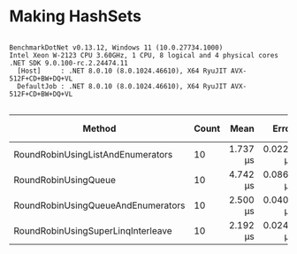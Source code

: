 # Making HashSets




```

BenchmarkDotNet v0.13.12, Windows 11 (10.0.27734.1000)
Intel Xeon W-2123 CPU 3.60GHz, 1 CPU, 8 logical and 4 physical cores
.NET SDK 9.0.100-rc.2.24474.11
  [Host]     : .NET 8.0.10 (8.0.1024.46610), X64 RyuJIT AVX-512F+CD+BW+DQ+VL
  DefaultJob : .NET 8.0.10 (8.0.1024.46610), X64 RyuJIT AVX-512F+CD+BW+DQ+VL


```
| Method                             | Count | Mean     | Error     | StdDev    | Ratio | RatioSD | Gen0   | Allocated | Alloc Ratio |
|----------------------------------- |------ |---------:|----------:|----------:|------:|--------:|-------:|----------:|------------:|
| RoundRobinUsingListAndEnumerators  | 10    | 1.737 μs | 0.0229 μs | 0.0191 μs |  1.00 |    0.00 | 0.4845 |   2.05 KB |        1.00 |
| RoundRobinUsingQueue               | 10    | 4.742 μs | 0.0865 μs | 0.0962 μs |  2.74 |    0.06 | 0.9995 |   4.23 KB |        2.06 |
| RoundRobinUsingQueueAndEnumerators | 10    | 2.500 μs | 0.0409 μs | 0.0362 μs |  1.44 |    0.02 | 0.5379 |   2.27 KB |        1.11 |
| RoundRobinUsingSuperLinqInterleave | 10    | 2.192 μs | 0.0244 μs | 0.0191 μs |  1.26 |    0.02 | 0.5417 |   2.29 KB |        1.12 |
